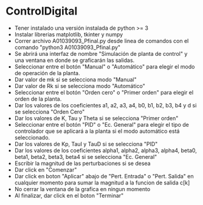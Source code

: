 # ControlDigital

* Tener instalado una versión instalada de python >= 3
* Instalar librerias matplotlib, tkinter y numpy
* Correr archivo A01039093_Pfinal.py desde linea de comandos con el comando "python3 A01039093_Pfinal.py"
* Se abrirá una interfaz de nombre "Simulación de planta de control" y una ventana en donde se graficarán las salidas.
* Seleccionar entre el botón "Manual" o "Automático" para elegir el modo de operación de la planta.
* Dar valor de mk si se selecciona modo "Manual"
* Dar valor de Rk si se selecciona modo "Automático"
* Seleccionar entre el botón "Orden cero" o "Primer orden" para elegir el orden de la planta.
* Dar los valores de los coeficientes a1, a2, a3, a4, b0, b1, b2, b3, b4 y d si se selecciona "Orden Cero"
* Dar los valores de K, Tau y Theta si se selecciona "Primer orden"
* Seleccionar entre el botón "PID" o "Ec. General" para elegir el tipo de controlador que se aplicará a la planta si el modo automático está seleccionado.
* Dar los valores de Kp, TauI y TauD si se selecciona "PID"
* Dar los valores de los coeficientes alpha1, alpha2, alpha3, alpha4, beta0, beta1, beta2, beta3, beta4 si se selecciona "Ec. General"
* Escribir la magnitud de las perturbaciones si se desea
* Dar click en "Comenzar"
* Dar click en boton "Aplicar" abajo de "Pert. Entrada" o "Pert. Salida" en cualquier momento para sumar la magnitud a la funcion de salida c[k]
* No cerrar la ventana de la grafica en ningun momento
* Al finalizar, dar click en el boton "Terminar"
